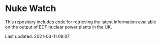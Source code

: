 # Nuke Watch

This repository includes code for retrieving the latest information available on the output of EDF nuclear power plants in the UK.

Last updated: 2021-03-11 08:07
